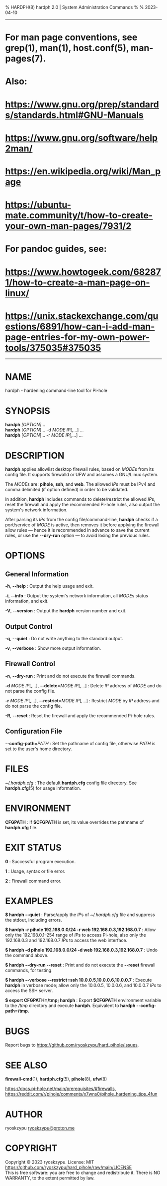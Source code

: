 % HARDPH(8) hardph 2.0 | System Administration Commands
%
% 2023-04-10

---
# For man page conventions, see grep(1), man(1), host.conf(5), man-pages(7).
#
# Also:
#   https://www.gnu.org/prep/standards/standards.html#GNU-Manuals
#   https://www.gnu.org/software/help2man/
#   https://en.wikipedia.org/wiki/Man_page
#   https://ubuntu-mate.community/t/how-to-create-your-own-man-pages/7931/2
#
# For pandoc guides, see:
#   https://www.howtogeek.com/682871/how-to-create-a-man-page-on-linux/
#   https://unix.stackexchange.com/questions/6891/how-can-i-add-man-page-entries-for-my-own-power-tools/375035#375035
---

# NAME
hardph - hardening command-line tool for Pi-hole

# SYNOPSIS
**hardph** *[OPTION]*... \
**hardph** [*OPTION*]... -d *MODE* *IP*[,...] ... \
**hardph** [*OPTION*]... -r *MODE* *IP*[,...] ...

# DESCRIPTION
**hardph** applies allowlist desktop firewall rules, based on *MODE*s from its
config file. It supports firewalld or UFW and assumes a GNU/Linux system.

The *MODE*s are: **pihole**, **ssh**, and **web**. The allowed *IP*s must be IPv4
and comma delimited (if option defined) in order to be validated.

In addition, **hardph** includes commands to delete/restrict the allowed *IP*s,
reset the firewall and apply the recommended Pi-hole rules, also output the system's
network information.

After parsing its *IP*s from the config file/command-line, **hardph** checks if a
port/service of *MODE* is active, then removes it before applying the firewall
allow rules — hence it is recommended in advance to save the current rules, or use
the **--dry-run** option — to avoid losing the previous rules.

# OPTIONS
## General Information
**-h**, **--help**
: Output the help usage and exit.

**-i**, **--info**
: Output the system's network information, all *MODE*s status information, and exit.

**-V**, **--version**
: Output the **hardph** version number and exit.

## Output Control
**-q**, **--quiet**
: Do not write anything to the standard output.

**-v**, **--verbose**
: Show more output information.

## Firewall Control
**-n**, **--dry-run**
: Print and do not execute the firewall commands.

**-d** *MODE* *IP*[,...], **--delete**=*MODE* *IP*[,...]
: Delete *IP* address of *MODE* and do not parse the config file.

**-r** *MODE* *IP*[,...], **--restrict**=*MODE* *IP*[,...]
: Restrict *MODE* by *IP* address and do not parse the config file.

**-R**, **--reset**
: Reset the firewall and apply the recommended Pi-hole rules.

## Configuration File
**--config-path**=*PATH*
: Set the pathname of config file, otherwise *PATH* is set to the user's home directory.

# FILES
*~/.hardph.cfg*
: The default **hardph.cfg** config file directory. See **hardph.cfg**(5) for usage
information.

# ENVIRONMENT
**CFGPATH**
: If **$CFGPATH** is set, its value overrides the pathname of **hardph.cfg** file.

# EXIT STATUS
**0**
: Successful program execution.

**1**
: Usage, syntax or file error.

**2**
: Firewall command error.

# EXAMPLES
**$ hardph --quiet**
: Parse/apply the *IP*s of *~/.hardph.cfg* file and suppress the stdout, including
errors.

**$ hardph -r pihole 192.168.0.0/24 -r web 192.168.0.3,192.168.0.7**
: Allow only the 192.168.0.1–254 range of *IP*s to access Pi-hole, also only the
192.168.0.3 and 192.168.0.7 *IP*s to access the web interface.

**$ hardph -d pihole 192.168.0.0/24 -d web 192.168.0.3,192.168.0.7**
: Undo the command above.

**$ hardph --dry-run --reset**
: Print and do not execute the **--reset** firewall commands, for testing.

**$ hardph --verbose --restrict=ssh 10.0.0.5,10.0.0.6,10.0.0.7**
: Execute **hardph** in verbose mode; allow only the 10.0.0.5, 10.0.0.6, and 10.0.0.7 *IP*s to access the SSH server.

**$ export CFGPATH=/tmp; hardph**
: Export **$CFGPATH** environment variable to the */tmp* directory and execute **hardph**.
Equivalent to **hardph --config-path=/tmp**.

# BUGS
Report bugs to <https://github.com/ryoskzypu/hard_pihole/issues>.

# SEE ALSO
**firewall-cmd**(1), **hardph.cfg**(5), **pihole**(8), **ufw**(8)

<https://docs.pi-hole.net/main/prerequisites/#firewalls>, <https://reddit.com/r/pihole/comments/x7wns0/pihole_hardening_tips_4fun>

# AUTHOR
ryoskzypu <ryoskzypu@proton.me>

# COPYRIGHT
Copyright © 2023 ryoskzypu. License: MIT <https://github.com/ryoskzypu/hard_pihole/raw/main/LICENSE> \
This is free software: you are free to change and redistribute it. There is NO WARRANTY, to the extent permitted by law.
